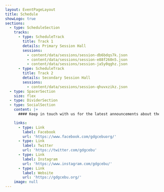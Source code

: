 ```yaml
---
layout: EventPageLayout
title: Schedule
showLogo: true
sections:
  - type: ScheduleSection
    tracks:
      - type: ScheduleTrack
        title: Track 1
        details: Primary Session Hall
        sessions:
          - content/data/sessions/session-db6bdqs7k.json
          - content/data/sessions/session-e88f260n5.json
          - content/data/sessions/session-ja5y0qghz.json
      - type: ScheduleTrack
        title: Track 2
        details: Secondary Session Hall
        sessions:
          - content/data/sessions/session-qhuvxzikz.json
  - type: SpacerSection
    size: flex
  - type: DividerSection
  - type: SocialSection
    content: |+
      #### Keep in touch with us for the latest announcements about the event.

    links:
      - type: Link
        label: Facebook
        url: 'https://www.facebook.com/gdgcebuorg/'
      - type: Link
        label: Twitter
        url: 'https://twitter.com/gdgcebu'
      - type: Link
        label: Instagram
        url: 'https://www.instagram.com/gdgcebu/'
      - type: Link
        label: Website
        url: 'https://gdgcebu.org/'
    image: null
---
```

